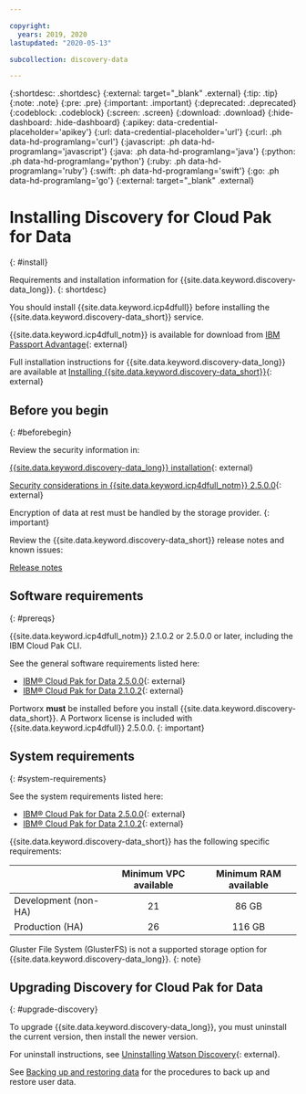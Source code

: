 ```yaml
---

copyright:
  years: 2019, 2020
lastupdated: "2020-05-13"

subcollection: discovery-data

---
```


{:shortdesc: .shortdesc}
{:external: target="_blank" .external}
{:tip: .tip}
{:note: .note}
{:pre: .pre}
{:important: .important}
{:deprecated: .deprecated}
{:codeblock: .codeblock}
{:screen: .screen}
{:download: .download}
{:hide-dashboard: .hide-dashboard}
{:apikey: data-credential-placeholder='apikey'} 
{:url: data-credential-placeholder='url'}
{:curl: .ph data-hd-programlang='curl'}
{:javascript: .ph data-hd-programlang='javascript'}
{:java: .ph data-hd-programlang='java'}
{:python: .ph data-hd-programlang='python'}
{:ruby: .ph data-hd-programlang='ruby'}
{:swift: .ph data-hd-programlang='swift'}
{:go: .ph data-hd-programlang='go'}
{:external: target="_blank" .external}


# Installing Discovery for Cloud Pak for Data
{: #install}

Requirements and installation information for {{site.data.keyword.discovery-data_long}}.
{: shortdesc}

You should install {{site.data.keyword.icp4dfull}} before installing the {{site.data.keyword.discovery-data_short}} service.

{{site.data.keyword.icp4dfull_notm}} is available for download from [IBM Passport Advantage](https://www.ibm.com/software/passportadvantage/){: external} 

Full installation instructions for {{site.data.keyword.discovery-data_long}} are available at [Installing {{site.data.keyword.discovery-data_short}}](https://www.ibm.com/support/knowledgecenter/SSQNUZ_2.5.0/cpd/svc/watson/discovery-install.html){: external}


## Before you begin
{: #beforebegin}

Review the security information in:

[{{site.data.keyword.discovery-data_long}} installation](https://www.ibm.com/support/knowledgecenter/SSQNUZ_2.5.0/cpd/svc/watson/discovery-install.html){: external}

[Security considerations in {{site.data.keyword.icp4dfull_notm}} 2.5.0.0](https://www.ibm.com/support/knowledgecenter/SSQNUZ_2.5.0/cpd/plan/security.html){: external}

Encryption of data at rest must be handled by the storage provider.
{: important}

Review the {{site.data.keyword.discovery-data_short}} release notes and known issues:

[Release notes](/docs/discovery-data?topic=discovery-data-release-notes)

## Software requirements
{: #prereqs}

{{site.data.keyword.icp4dfull_notm}} 2.1.0.2 or 2.5.0.0 or later, including the IBM Cloud Pak CLI.

See the general software requirements listed here:

  -  [IBM® Cloud Pak for Data 2.5.0.0](https://www.ibm.com/support/knowledgecenter/SSQNUZ_2.5.0/cpd/plan/rhos-reqs.html#rhos-reqs__software){: external} 
  -  [IBM® Cloud Pak for Data 2.1.0.2](https://www.ibm.com/support/knowledgecenter/SSQNUZ_2.1.0/com.ibm.icpdata.doc/zen/install/preinstall-overview.html){: external}
 

Portworx **must** be installed before you install {{site.data.keyword.discovery-data_short}}. A Portworx license is included with {{site.data.keyword.icp4dfull}} 2.5.0.0.
{: important}

## System requirements
{: #system-requirements}

See the system requirements listed here:

  -  [IBM® Cloud Pak for Data 2.5.0.0](https://www.ibm.com/support/knowledgecenter/SSQNUZ_2.5.0/cpd/plan/rhos-reqs.html){: external} 
  -  [IBM® Cloud Pak for Data 2.1.0.2](https://www.ibm.com/support/knowledgecenter/SSQNUZ_2.1.0/com.ibm.icpdata.doc/zen/install/preinstall-overview.html){: external}


{{site.data.keyword.discovery-data_short}} has the following specific requirements:

|                      | Minimum VPC available | Minimum RAM available |
|----------------------|:---------------------:|:---------------------:|
| Development (non-HA) | 21                    | 86 GB                 |
| Production (HA)      | 26                    | 116 GB                |

Gluster File System (GlusterFS) is not a supported storage option for {{site.data.keyword.discovery-data_long}}.
{: note}

## Upgrading Discovery for Cloud Pak for Data
{: #upgrade-discovery}

To upgrade {{site.data.keyword.discovery-data_long}}, you must uninstall the current version, then install the newer version.

For uninstall instructions, see [Uninstalling Watson Discovery](https://github.com/ibm-cloud-docs/data-readmes/blob/master/discovery-README.md#uninstalling-watson-discovery){: external}.

See [Backing up and restoring data](/docs/discovery-data?topic=discovery-data-backup-restore) for the procedures to back up and restore user data.